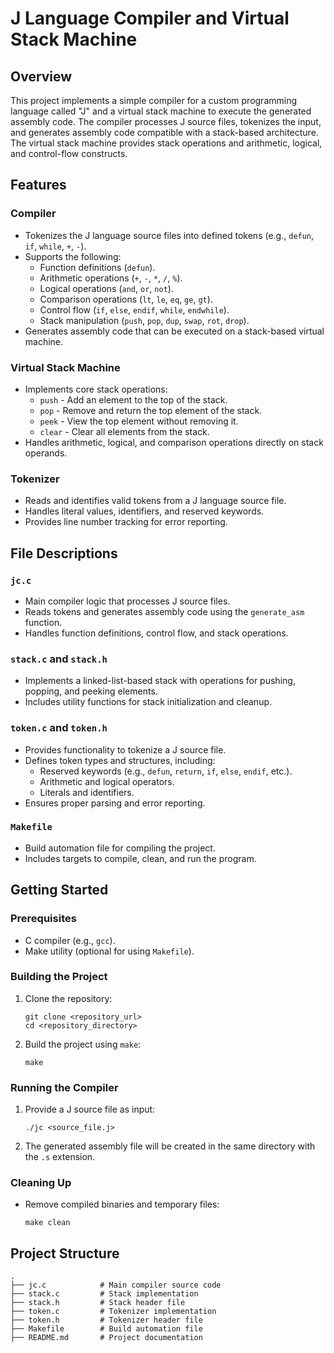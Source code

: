 # J Language Compiler and Virtual Stack Machine

## Overview

This project implements a simple compiler for a custom programming language called "J" and a virtual stack machine to execute the generated assembly code. The compiler processes J source files, tokenizes the input, and generates assembly code compatible with a stack-based architecture. The virtual stack machine provides stack operations and arithmetic, logical, and control-flow constructs.

## Features

### Compiler
- Tokenizes the J language source files into defined tokens (e.g., `defun`, `if`, `while`, `+`, `-`).
- Supports the following:
  - Function definitions (`defun`).
  - Arithmetic operations (`+`, `-`, `*`, `/`, `%`).
  - Logical operations (`and`, `or`, `not`).
  - Comparison operations (`lt`, `le`, `eq`, `ge`, `gt`).
  - Control flow (`if`, `else`, `endif`, `while`, `endwhile`).
  - Stack manipulation (`push`, `pop`, `dup`, `swap`, `rot`, `drop`).
- Generates assembly code that can be executed on a stack-based virtual machine.

### Virtual Stack Machine
- Implements core stack operations:
  - `push` - Add an element to the top of the stack.
  - `pop` - Remove and return the top element of the stack.
  - `peek` - View the top element without removing it.
  - `clear` - Clear all elements from the stack.
- Handles arithmetic, logical, and comparison operations directly on stack operands.

### Tokenizer
- Reads and identifies valid tokens from a J language source file.
- Handles literal values, identifiers, and reserved keywords.
- Provides line number tracking for error reporting.

## File Descriptions

### `jc.c`
- Main compiler logic that processes J source files.
- Reads tokens and generates assembly code using the `generate_asm` function.
- Handles function definitions, control flow, and stack operations.

### `stack.c` and `stack.h`
- Implements a linked-list-based stack with operations for pushing, popping, and peeking elements.
- Includes utility functions for stack initialization and cleanup.

### `token.c` and `token.h`
- Provides functionality to tokenize a J source file.
- Defines token types and structures, including:
  - Reserved keywords (e.g., `defun`, `return`, `if`, `else`, `endif`, etc.).
  - Arithmetic and logical operators.
  - Literals and identifiers.
- Ensures proper parsing and error reporting.

### `Makefile`
- Build automation file for compiling the project.
- Includes targets to compile, clean, and run the program.

## Getting Started

### Prerequisites
- C compiler (e.g., `gcc`).
- Make utility (optional for using `Makefile`).

### Building the Project
1. Clone the repository:
   
   ```
   git clone <repository_url>
   cd <repository_directory>
   ```
3. Build the project using `make`:
   
   ```
   make
   ```

### Running the Compiler
1. Provide a J source file as input:
   
   ```
   ./jc <source_file.j>
   ```
3. The generated assembly file will be created in the same directory with the `.s` extension.

### Cleaning Up
- Remove compiled binaries and temporary files:
  
  ```
  make clean
  ```

## Project Structure
```
.
├── jc.c            # Main compiler source code
├── stack.c         # Stack implementation
├── stack.h         # Stack header file
├── token.c         # Tokenizer implementation
├── token.h         # Tokenizer header file
├── Makefile        # Build automation file
├── README.md       # Project documentation
```
